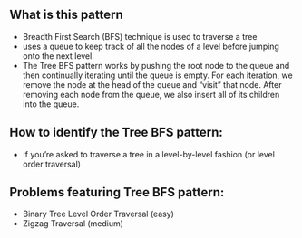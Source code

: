 ## What is this pattern

- Breadth First Search (BFS) technique is used to traverse a tree
- uses a queue to keep track of all the nodes of a level before jumping onto the next level.
- The Tree BFS pattern works by pushing the root node to the queue and then continually iterating until the queue is empty. For each iteration, we remove the node at the head of the queue and “visit” that node. After removing each node from the queue, we also insert all of its children into the queue.

## How to identify the Tree BFS pattern:
- If you’re asked to traverse a tree in a level-by-level fashion (or level order traversal)

## Problems featuring Tree BFS pattern:
- Binary Tree Level Order Traversal (easy)
- Zigzag Traversal (medium)

